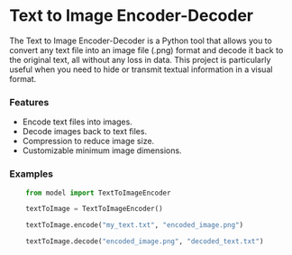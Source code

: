 # Text to Image Encoder-Decoder
The Text to Image Encoder-Decoder is a Python tool that allows you to convert any text file into an image file (.png) format and decode it back to the original text, all without any loss in data. This project is particularly useful when you need to hide or transmit textual information in a visual format.

### Features
- Encode text files into images.
- Decode images back to text files.
- Compression to reduce image size.
- Customizable minimum image dimensions.

### Examples

```py
    from model import TextToImageEncoder

    textToImage = TextToImageEncoder()

    textToImage.encode("my_text.txt", "encoded_image.png")

    textToImage.decode("encoded_image.png", "decoded_text.txt")

```